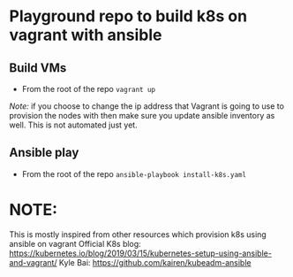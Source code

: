 # Playground repo to build k8s on vagrant with ansible

## Build VMs

- From the root of the repo 
`vagrant up`

*Note:* if you choose to change the ip address that Vagrant is going to use to provision the nodes with then make sure you update ansible inventory as well. This is not automated just yet.

## Ansible play
- From the root of the repo 
`ansible-playbook install-k8s.yaml`

# NOTE: 
This is mostly inspired from other resources which provision k8s using ansible  on vagrant
Official K8s blog: https://kubernetes.io/blog/2019/03/15/kubernetes-setup-using-ansible-and-vagrant/
Kyle Bai: https://github.com/kairen/kubeadm-ansible


